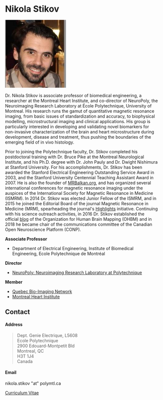 # Nikola Stikov

![](../../.gitbook/assets/stikov_photo_small.jpeg)

Dr. Nikola Stikov is associate professor of biomedical engineering, a researcher at the Montreal Heart Institute, and co-director of NeuroPoly, the Neuroimaging Research Laboratory at École Polytechnique, University of Montreal. His research runs the gamut of quantitative magnetic resonance imaging, from basic issues of standardization and accuracy, to biophysical modelling, microstructural imaging and clinical applications. His group is particularly interested in developing and validating novel biomarkers for non-invasive characterization of the brain and heart microstructure during development, disease and treatment, thus pushing the boundaries of the emerging field of in vivo histology.

Prior to joining the Polytechnique faculty, Dr. Stikov completed his postdoctoral training with Dr. Bruce Pike at the Montreal Neurological Institute, and his Ph.D. degree with Dr. John Pauly and Dr. Dwight Nishimura at Stanford University. For his accomplishments, Dr. Stikov has been awarded the Stanford Electrical Engineering Outstanding Service Award in 2003, and the Stanford University Centennial Teaching Assistant Award in 2007. He is also the founder of [MRBalkan.org](http://www.mrbalkan.org), and has organized several international conferences for magnetic resonance imaging under the auspices of the International Society for Magnetic Resonance in Medicine \(ISMRM\). In 2014 Dr. Stikov was elected Junior Fellow of the ISMRM, and in 2015 he joined the Editorial Board of the journal Magnetic Resonance in Medicine \(MRM\), spearheading the journal's [Highlights](http://www.ismrm.org/mrm) initiative. Continuing with his science outreach activities, in 2016 Dr. Stikov established the official [blog](http://www.humanbrainmapping.org/blog) of the Organization for Human Brain Mapping \(OHBM\) and in 2018 he became chair of the communications committee of the Canadian Open Neuroscience Platform \(CONP\).

**Associate Professor**

* Department of Electrical Engineering, Institute of Biomedical Engineering, Ecole Polytechnique de Montréal

**Director**

* [NeuroPoly: Neuroimaging Research Laboratory at Polytechnique](../../)

**Member**

* [Quebec Bio-Imaging Network](http://www.rbiq-qbin.qc.ca/)
* [Montreal Heart Institute](https://www.icm-mhi.org/en/montreal-heart-institute)

## Contact

#### Address

> Dept. Genie Electrique, L5608  
> Ecole Polytechnique  
> 2900 Edouard-Montpetit Bld  
> Montreal, QC  
> H3T 1J4  
> Canada

#### Email

nikola.stikov "at" polymtl.ca

[Curriculum Vitae](https://dl.dropboxusercontent.com/u/24651834/Nikola_Stikov_CV_Jan_2017.pdf)

